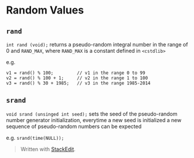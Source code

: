 # Random Values

## `rand`

`int rand (void);`
returns a pseudo-random integral number in the range of 0 and `RAND_MAX`, where `RAND_MAX` is a constant defined in `<cstdlib>`

e.g.
```
v1 = rand() % 100;         // v1 in the range 0 to 99
v2 = rand() % 100 + 1;     // v2 in the range 1 to 100
v3 = rand() % 30 + 1985;   // v3 in the range 1985-2014 
```

## `srand`
`void srand (unsinged int seed);`
sets the seed of the pseudo-random number generator initialization, everytime a new seed is initialized a new sequence of pseudo-random numbers can be expected

e.g.
`srand(time(NULL));`

> Written with [StackEdit](https://stackedit.io/).
<!--stackedit_data:
eyJoaXN0b3J5IjpbLTIwMDA0MTkyMjksLTIxMjgzMDE0Ml19
-->